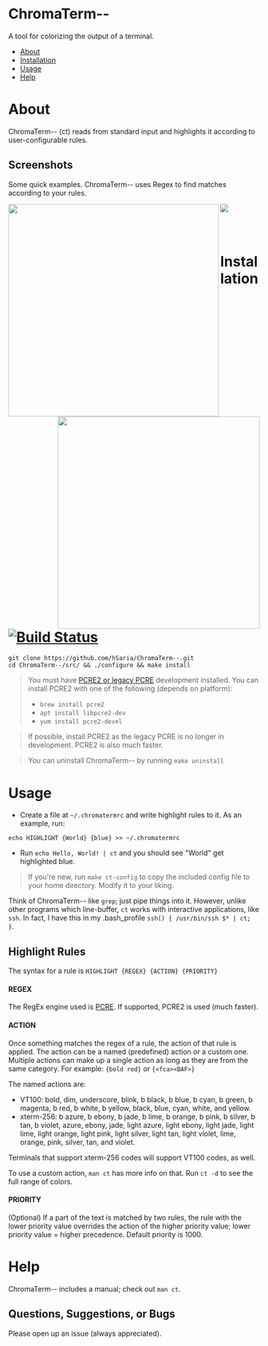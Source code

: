 # ChromaTerm--
A tool for colorizing the output of a terminal.

- [About](#about)
- [Installation](#installation)
- [Usage](#usage)
- [Help](#help)


# About
ChromaTerm-- (ct) reads from standard input and highlights it according to user-configurable rules.

## Screenshots
Some quick examples. ChromaTerm-- uses Regex to find matches according to your rules.

<p><img src="https://raw.githubusercontent.com/hSaria/ChromaTerm--/master/.github/junos-show-interface-brief.png"/><img width=422px height=425px align=left src="https://raw.githubusercontent.com/hSaria/ChromaTerm--/master/.github/junos-show-route.png"/><img width=405px height=425px align=right src="https://raw.githubusercontent.com/hSaria/ChromaTerm--/master/.github/ios-show-interface.png"/></p>

### <p>&nbsp;&nbsp;&nbsp;&nbsp;&nbsp;&nbsp;&nbsp;&nbsp;</p>
# Installation [![Build Status](https://travis-ci.org/hSaria/ChromaTerm--.svg?branch=master)](https://travis-ci.org/hSaria/ChromaTerm--)
```
git clone https://github.com/hSaria/ChromaTerm--.git
cd ChromaTerm--/src/ && ./configure && make install
```

> You must have [PCRE2 or legacy PCRE](https://www.pcre.org) development installed. You can install PCRE2 with one of the following (depends on platform):
> - `brew install pcre2`
> - `apt install libpcre2-dev`
> - `yum install pcre2-devel`

> If possible, install PCRE2 as the legacy PCRE is no longer in development. PCRE2 is also much faster.

> You can uninstall ChromaTerm-- by running `make uninstall`


# Usage
- Create a file at `~/.chromatermrc` and write highlight rules to it. As an example, run: 

```echo HIGHLIGHT {World} {blue} >> ~/.chromatermrc```

- Run `echo Hello, World! | ct` and you should see "World" get highlighted blue.

> If you're new, run `make ct-config` to copy the included config file to your home directory. Modify it to your liking.

Think of ChromaTerm-- like `grep`; just pipe things into it. However, unlike other programs which line-buffer, `ct` works with interactive applications, like `ssh`. In fact, I have this in my .bash_profile `ssh() { /usr/bin/ssh $* | ct; }`.

## Highlight Rules
The syntax for a rule is `HIGHLIGHT {REGEX} {ACTION} {PRIORITY}`

#### REGEX
The RegEx engine used is [PCRE](https://www.pcre.org). If supported, PCRE2 is used (much faster).

#### ACTION
Once something matches the regex of a rule, the action of that rule is applied. The action can be a named (predefined) action or a custom one. Multiple actions can make up a single action as long as they are from the same category. For example: `{bold red}` or `{<fca><BAF>}`

The named actions are:
- VT100: bold, dim, underscore, blink, b black, b blue, b cyan, b green, b magenta, b red, b white, b yellow, black, blue, cyan, white, and yellow.
- xterm-256: b azure, b ebony, b jade, b lime, b orange, b pink, b  silver, b tan, b violet, azure, ebony, jade, light azure, light ebony, light jade, light lime, light orange, light pink, light silver, light tan, light violet, lime, orange, pink, silver, tan, and violet.

Terminals that support xterm-256 codes will support VT100 codes, as well.

To use a custom action, `man ct` has more info on that. Run `ct -d` to see the full range of colors.

#### PRIORITY
(Optional) If a part of the text is matched by two rules, the rule with the lower priority value overrides the action of the higher priority value; lower priority value = higher precedence. Default priority is 1000.

# Help
ChromaTerm-- includes a manual; check out `man ct`.

## Questions, Suggestions, or Bugs
Please open up an issue (always appreciated).
